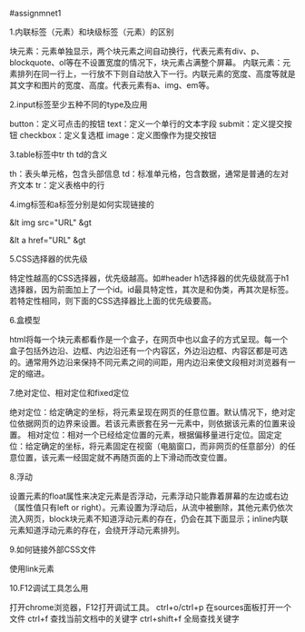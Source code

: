 #assignmnet1

1.内联标签（元素）和块级标签（元素）的区别

  块元素：元素单独显示，两个块元素之间自动换行，代表元素有div、p、blockquote、ol等在不设置宽度的情况下，块元素占满整个屏幕。
  内联元素：元素排列在同一行上，一行放不下则自动放入下一行。内联元素的宽度、高度等就是其文字和图片的宽度、高度。代表元素有a、img、em等。

2.input标签至少五种不同的type及应用

button：定义可点击的按钮
text：定义一个单行的文本字段
submit：定义提交按钮
checkbox：定义复选框
image：定义图像作为提交按钮

3.table标签中tr th td的含义

th：表头单元格，包含头部信息
td：标准单元格，包含数据，通常是普通的左对齐文本
tr：定义表格中的行

4.img标签和a标签分别是如何实现链接的

&lt img src="URL" &gt

&lt a href="URL" &gt

5.CSS选择器的优先级

特定性越高的CSS选择器，优先级越高。如#header h1选择器的优先级就高于h1选择器，因为前面加上了一个id。id最具特定性，其次是和伪类，再其次是标签。若特定性相同，则下面的CSS选择器比上面的优先级要高。

6.盒模型

html将每一个块元素都看作是一个盒子，在网页中也以盒子的方式呈现。每一个盒子包括外边沿、边框、内边沿还有一个内容区，外边沿边框、内容区都是可选的。通常用外边沿来保持不同元素之间的间距，用内边沿来使文段相对浏览器有一定的缩进。

7.绝对定位、相对定位和fixed定位

绝对定位：给定确定的坐标，将元素呈现在网页的任意位置。默认情况下，绝对定位依据网页的边界来设置。若该元素嵌套在另一元素中，则依据该元素的位置来设置。
相对定位：相对一个已经给定位置的元素，根据偏移量进行定位。固定定位：给定确定的坐标，将元素固定在视窗（电脑窗口，而非网页的任意部分）的任意位置，该元素一经固定就不再随页面的上下滑动而改变位置。

8.浮动

设置元素的float属性来决定元素是否浮动，元素浮动只能靠着屏幕的左边或右边（属性值只有left or right）。元素设置为浮动后，从流中被删除，其他元素仍依次流入网页，block块元素不知道浮动元素的存在，仍会在其下面显示；inline内联元素知道浮动元素的存在，会绕开浮动元素排列。

9.如何链接外部CSS文件

使用link元素

10.F12调试工具怎么用

打开chrome浏览器，F12打开调试工具。
ctrl+o/ctrl+p 在sources面板打开一个文件
ctrl+f 查找当前文档中的关键字
ctrl+shift+f 全局查找关键字 